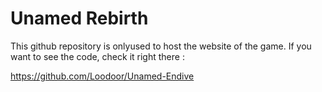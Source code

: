 # Unamed Rebirth

This github repository is onlyused to host the website of the game. If you want to see the code, check it right there :

https://github.com/Loodoor/Unamed-Endive